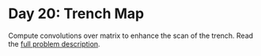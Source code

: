 # Day 20: Trench Map

Compute convolutions over matrix to enhance the scan of the trench. Read the [full problem description](https://adventofcode.com/2021/day/20).
